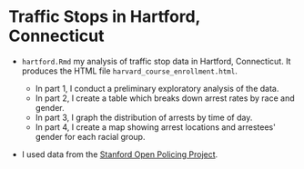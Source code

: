 # Traffic Stops in Hartford, Connecticut

* `hartford.Rmd` my analysis of traffic stop data in Hartford, Connecticut. It produces the HTML file `harvard_course_enrollment.html`. 
  * In part 1, I conduct a preliminary exploratory analysis of the data. 
  * In part 2, I create a table which breaks down arrest rates by race and gender. 
  * In part 3, I graph the distribution of arrests by time of day. 
  * In part 4, I create a map showing arrest locations and arrestees' gender for each racial group. 

* I used data from the [Stanford Open Policing Project](https://openpolicing.stanford.edu/data/).
